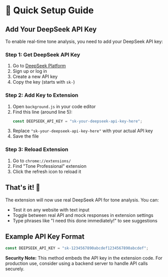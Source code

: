 # 🚀 Quick Setup Guide

## Add Your DeepSeek API Key

To enable real-time tone analysis, you need to add your DeepSeek API key:

### Step 1: Get DeepSeek API Key

1. Go to [DeepSeek Platform](https://platform.deepseek.com/api_keys)
2. Sign up or log in
3. Create a new API key
4. Copy the key (starts with `sk-`)

### Step 2: Add Key to Extension

1. Open `background.js` in your code editor
2. Find this line (around line 5):
   ```javascript
   const DEEPSEEK_API_KEY = "sk-your-deepseek-api-key-here";
   ```
3. Replace `"sk-your-deepseek-api-key-here"` with your actual API key
4. Save the file

### Step 3: Reload Extension

1. Go to `chrome://extensions/`
2. Find "Tone Professional" extension
3. Click the refresh icon to reload it

## That's it! 🎉

The extension will now use real DeepSeek API for tone analysis. You can:

- Test it on any website with text input
- Toggle between real API and mock responses in extension settings
- Type phrases like "I need this done immediately!" to see suggestions

## Example API Key Format

```javascript
const DEEPSEEK_API_KEY = "sk-1234567890abcdef1234567890abcdef";
```

**Security Note:** This method embeds the API key in the extension code. For production use, consider using a backend server to handle API calls securely.
